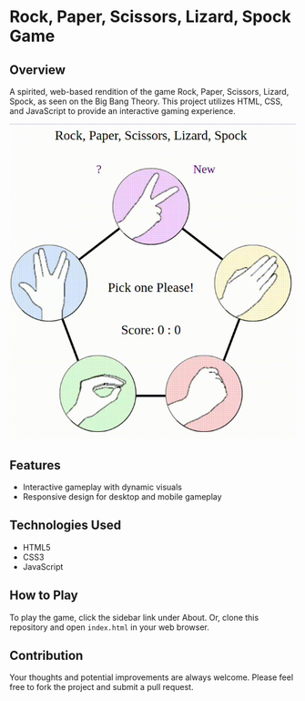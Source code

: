 # Rock, Paper, Scissors, Lizard, Spock Game

## Overview
A spirited, web-based rendition of the game Rock, Paper, Scissors, Lizard, Spock, as seen on the Big Bang Theory. This project utilizes HTML, CSS, and JavaScript to provide an interactive gaming experience.

![Project Banner](https://github.com/RyanLilleyman/rockPaperScissors/blob/main/Screencast-from-07-15-2023-04_37_31-PM.gif)
 
## Features
- Interactive gameplay with dynamic visuals
- Responsive design for desktop and mobile gameplay

## Technologies Used
- HTML5
- CSS3
- JavaScript

## How to Play
To play the game, 
click the sidebar link under About.
Or, clone this repository and open `index.html` in your web browser.

## Contribution
Your thoughts and potential improvements are always welcome. Please feel free to fork the project and submit a pull request.
